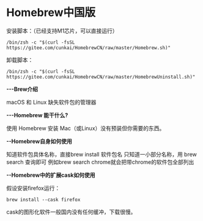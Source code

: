 # Homebrew中国版

安装脚本：（已经支持M1芯片，可以直接运行）


```
/bin/zsh -c "$(curl -fsSL https://gitee.com/cunkai/HomebrewCN/raw/master/Homebrew.sh)"

```



卸载脚本：


```
/bin/zsh -c "$(curl -fsSL https://gitee.com/cunkai/HomebrewCN/raw/master/HomebrewUninstall.sh)"

```



 **---Brew介绍** 

macOS 和 Linux 缺失软件包的管理器

 **---Homebrew 能干什么?** 

使用 Homebrew 安装 Mac（或Linux）没有预装但你需要的东西。

 **--Homebrew自身如何使用** 

知道软件包具体名称，直接brew install 软件包名
只知道一小部分名称，用 brew search 查询即可
例如brew search chrome就会把带chrome的软件包全部列出

 **--Homebrew中的扩展cask如何使用** 

假设安装firefox运行： 

`brew install --cask firefox`

cask的图形化软件一般国内没有任何缓冲，下载很慢。



